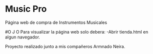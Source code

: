 # Music Pro
Página web de compra de Instrumentos Musicales



#O J O
Para visualizar la página web solo debera:
  -Abrir tienda.html en algun navegador.
  
Proyecto realizado junto a mis compañeros Armnado Neira.
